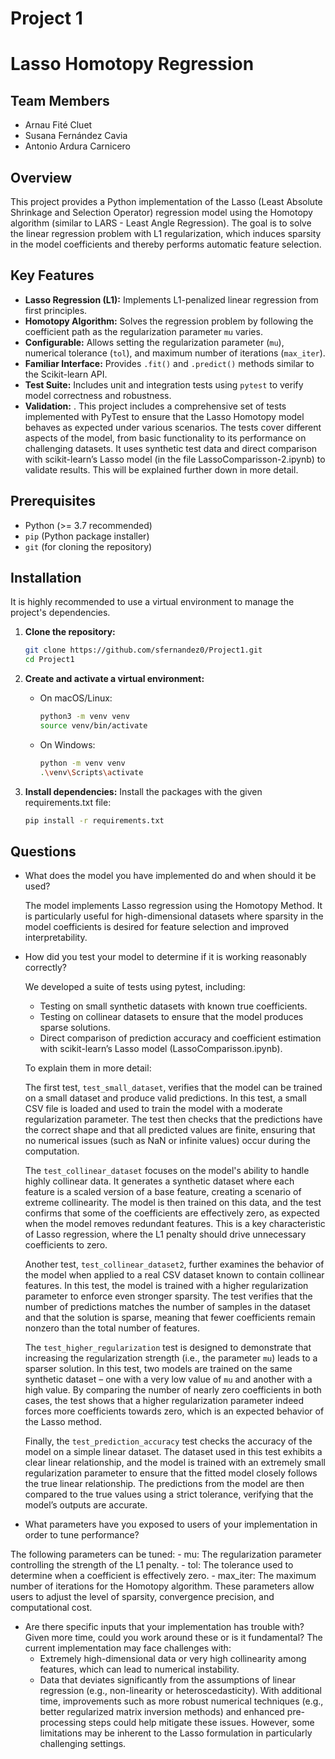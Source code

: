 # Project 1 

# Lasso Homotopy Regression

## Team Members

* Arnau Fité Cluet
* Susana Fernández Cavia
* Antonio Ardura Carnicero

## Overview

This project provides a Python implementation of the Lasso (Least Absolute Shrinkage and Selection Operator) regression model using the Homotopy algorithm (similar to LARS - Least Angle Regression). The goal is to solve the linear regression problem with L1 regularization, which induces sparsity in the model coefficients and thereby performs automatic feature selection.

## Key Features

* **Lasso Regression (L1):** Implements L1-penalized linear regression from first principles.
* **Homotopy Algorithm:** Solves the regression problem by following the coefficient path as the regularization parameter `mu` varies.
* **Configurable:** Allows setting the regularization parameter (`mu`), numerical tolerance (`tol`), and maximum number of iterations (`max_iter`).
* **Familiar Interface:** Provides `.fit()` and `.predict()` methods similar to the Scikit-learn API.
* **Test Suite:** Includes unit and integration tests using `pytest` to verify model correctness and robustness.
* **Validation:** . This project includes a comprehensive set of tests implemented with PyTest to ensure that the Lasso Homotopy model behaves as expected under various scenarios. The tests cover different aspects of the model, from basic functionality to its performance on challenging datasets. It uses synthetic test data and direct comparison with scikit-learn’s Lasso model (in the file LassoComparisson-2.ipynb) to validate results. This will be explained further down in more detail. 

## Prerequisites

* Python (>= 3.7 recommended)
* `pip` (Python package installer)
* `git` (for cloning the repository)

## Installation

It is highly recommended to use a virtual environment to manage the project's dependencies.

1. **Clone the repository:**
    ```bash
    git clone https://github.com/sfernandez0/Project1.git  
    cd Project1
    ```

2. **Create and activate a virtual environment:**
    - On macOS/Linux:
        ```bash
        python3 -m venv venv
        source venv/bin/activate
        ```
    - On Windows:
        ```bash
        python -m venv venv
        .\venv\Scripts\activate
        ```

3. **Install dependencies:**
  Install the packages with the given requirements.txt file:
    ```bash
    pip install -r requirements.txt
    ```

## Questions

* What does the model you have implemented do and when should it be used?

  The model implements Lasso regression using the Homotopy Method. It is particularly useful for high-dimensional datasets where sparsity in the model coefficients is desired for feature selection and improved interpretability.
  
* How did you test your model to determine if it is working reasonably correctly?
  
  We developed a suite of tests using pytest, including:
    - Testing on small synthetic datasets with known true coefficients.
    - Testing on collinear datasets to ensure that the model produces sparse solutions.
    - Direct comparison of prediction accuracy and coefficient estimation with scikit-learn’s Lasso model (LassoComparisson.ipynb).
 
    To explain them in more detail:
    
    The first test, `test_small_dataset`, verifies that the model can be trained on a small dataset and produce valid predictions. In this test, a small CSV file is loaded and used to train the model with a moderate regularization parameter. The test then checks that the predictions have the correct shape and that all predicted values are finite, ensuring that no numerical issues (such as NaN or infinite values) occur during the computation.
    
    The `test_collinear_dataset` focuses on the model's ability to handle highly collinear data. It generates a synthetic dataset where each feature is a scaled version of a base feature, creating a scenario of extreme collinearity. The model is then trained on this data, and the test confirms that some of the coefficients are effectively zero, as expected when the model removes redundant features. This is a key characteristic of Lasso regression, where the L1 penalty should drive unnecessary coefficients to zero.
    
    Another test, `test_collinear_dataset2`, further examines the behavior of the model when applied to a real CSV dataset known to contain collinear features. In this test, the model is trained with a higher regularization parameter to enforce even stronger sparsity. The test verifies that the number of predictions matches the number of samples in the dataset and that the solution is sparse, meaning that fewer coefficients remain nonzero than the total number of features.
    
    The `test_higher_regularization` test is designed to demonstrate that increasing the regularization strength (i.e., the parameter `mu`) leads to a sparser solution. In this test, two models are trained on the same synthetic dataset – one with a very low value of `mu` and another with a high value. By comparing the number of nearly zero coefficients in both cases, the test shows that a higher regularization parameter indeed forces more coefficients towards zero, which is an expected behavior of the Lasso method.
    
    Finally, the `test_prediction_accuracy` test checks the accuracy of the model on a simple linear dataset. The dataset used in this test exhibits a clear linear relationship, and the model is trained with an extremely small regularization parameter to ensure that the fitted model closely follows the true linear relationship. The predictions from the model are then compared to the true values using a strict tolerance, verifying that the model’s outputs are accurate.
  
* What parameters have you exposed to users of your implementation in order to tune performance?

The following parameters can be tuned:
    - mu: The regularization parameter controlling the strength of the L1 penalty.
    - tol: The tolerance used to determine when a coefficient is effectively zero.
    - max_iter: The maximum number of iterations for the Homotopy algorithm.
These parameters allow users to adjust the level of sparsity, convergence precision, and computational cost.

* Are there specific inputs that your implementation has trouble with? Given more time, could you work around these or is it fundamental?
  The current implementation may face challenges with:
    - Extremely high-dimensional data or very high collinearity among features, which can lead to numerical instability.
    - Data that deviates significantly from the assumptions of linear regression (e.g., non-linearity or heteroscedasticity).
With additional time, improvements such as more robust numerical techniques (e.g., better regularized matrix inversion methods) and enhanced pre-processing steps could help mitigate these issues. However, some limitations may be inherent to the Lasso formulation in particularly challenging settings.

